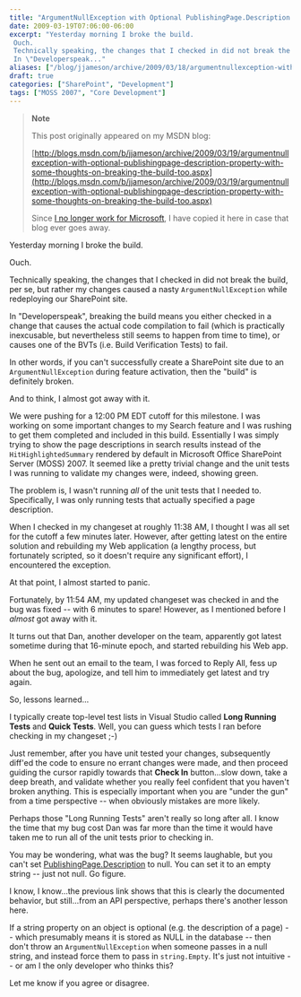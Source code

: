```yaml
---
title: "ArgumentNullException with Optional PublishingPage.Description Property (with some thoughts on breaking the build, too)"
date: 2009-03-19T07:06:00-06:00
excerpt: "Yesterday morning I broke the build. 
 Ouch. 
 Technically speaking, the changes that I checked in did not break the build, per se, but rather my changes caused a nasty ArgumentNullException while redeploying our SharePoint site. 
 In \"Developerspeak..."
aliases: ["/blog/jjameson/archive/2009/03/18/argumentnullexception-with-optional-publishingpage-description-property-with-some-thoughts-on-breaking-the-build-too.aspx", "/blog/jjameson/archive/2009/03/19/argumentnullexception-with-optional-publishingpage-description-property-with-some-thoughts-on-breaking-the-build-too.aspx"]
draft: true
categories: ["SharePoint", "Development"]
tags: ["MOSS 2007", "Core Development"]
---
```


> **Note**
>
> This post originally appeared on my MSDN blog:
>
> [http://blogs.msdn.com/b/jjameson/archive/2009/03/19/argumentnullexception-with-optional-publishingpage-description-property-with-some-thoughts-on-breaking-the-build-too.aspx](http://blogs.msdn.com/b/jjameson/archive/2009/03/19/argumentnullexception-with-optional-publishingpage-description-property-with-some-thoughts-on-breaking-the-build-too.aspx)
>
> Since
> [I no longer work for Microsoft](/blog/jjameson/2011/09/02/last-day-with-microsoft),
> I have copied it here in case that blog ever goes away.

Yesterday morning I broke the build.

Ouch.

Technically speaking, the changes that I checked in did not break the build, per
se, but rather my changes caused a nasty `ArgumentNullException` while
redeploying our SharePoint site.

In "Developerspeak", breaking the build means you either checked in a change
that causes the actual code compilation to fail (which is practically
inexcusable, but nevertheless still seems to happen from time to time), or
causes one of the BVTs (i.e. Build Verification Tests) to fail.

In other words, if you can't successfully create a SharePoint site due to an
`ArgumentNullException` during feature activation, then the "build" is
definitely broken.

And to think, I almost got away with it.

We were pushing for a 12:00 PM EDT cutoff for this milestone. I was working on
some important changes to my Search feature and I was rushing to get them
completed and included in this build. Essentially I was simply trying to show
the page descriptions in search results instead of the `HitHighlightedSummary`
rendered by default in Microsoft Office SharePoint Server (MOSS) 2007. It seemed
like a pretty trivial change and the unit tests I was running to validate my
changes were, indeed, showing green.

The problem is, I wasn't running *all* of the unit tests that I needed to.
Specifically, I was only running tests that actually specified a page
description.

When I checked in my changeset at roughly 11:38 AM, I thought I was all set for
the cutoff a few minutes later. However, after getting latest on the entire
solution and rebuilding my Web application (a lengthy process, but fortunately
scripted, so it doesn't require any significant effort), I encountered the
exception.

At that point, I almost started to panic.

Fortunately, by 11:54 AM, my updated changeset was checked in and the bug was
fixed -- with 6 minutes to spare! However, as I mentioned before I *almost* got
away with it.

It turns out that Dan, another developer on the team, apparently got latest
sometime during that 16-minute epoch, and started rebuilding his Web app.

When he sent out an email to the team, I was forced to Reply All, fess up about
the bug, apologize, and tell him to immediately get latest and try again.

So, lessons learned...

I typically create top-level test lists in Visual Studio called **Long Running
Tests** and **Quick Tests**. Well, you can guess which tests I ran before
checking in my changeset ;-)

Just remember, after you have unit tested your changes, subsequently diff'ed the
code to ensure no errant changes were made, and then proceed guiding the cursor
rapidly towards that **Check In** button...slow down, take a deep breath, and
validate whether you really feel confident that you haven't broken anything.
This is especially important when you are "under the gun" from a time
perspective -- when obviously mistakes are more likely.

Perhaps those "Long Running Tests" aren't really so long after all. I know the
time that my bug cost Dan was far more than the time it would have taken me to
run all of the unit tests prior to checking in.

You may be wondering, what was the bug? It seems laughable, but you can't set
[PublishingPage.Description](http://msdn.microsoft.com/en-us/library/microsoft.sharepoint.publishing.publishingpage.description.aspx)
to null. You can set it to an empty string -- just not null. Go figure.

I know, I know...the previous link shows that this is clearly the documented
behavior, but still...from an API perspective, perhaps there's another lesson
here.

If a string property on an object is optional (e.g. the description of a page)
-- which presumably means it is stored as NULL in the database -- then don't
throw an `ArgumentNullException` when someone passes in a null string, and
instead force them to pass in `string.Empty`. It's just not intuitive -- or am I
the only developer who thinks this?

Let me know if you agree or disagree.
